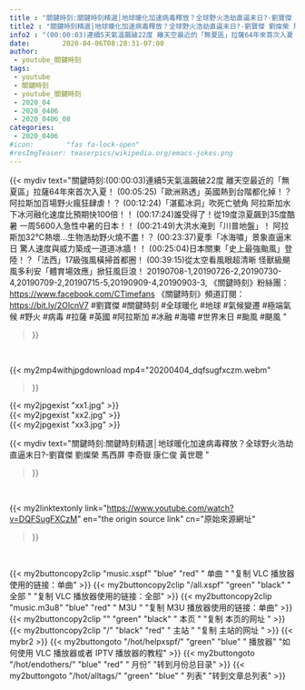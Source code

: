 ```yaml
---
title : "關鍵時刻:關鍵時刻精選│地球暖化加速病毒釋放？全球野火浩劫直逼末日?-劉寶傑 劉燦榮 馬西屏 李奇嶽 康仁俊 黃世聰 "
title2 : "關鍵時刻精選│地球暖化加速病毒釋放？全球野火浩劫直逼末日?-劉寶傑 劉燦榮 馬西屏 李奇嶽 康仁俊 黃世聰 "
info2 : "(00:00:03)連續5天氣溫飆破22度 離天空最近的「無夏區」拉薩64年來首次入夏！ (00:05:25)「歐洲熟透」英國熱到台階都化掉！？阿拉斯加百場野火瘋狂肆虐！？ (00:12:24)「湛藍冰洞」吹死亡號角 阿拉斯加水下冰河融化速度比預期快100倍！！ (00:17:24)誰受得了！從19度涼夏飆到35度酷暑 一周5600人急性中暑的日本！！ (00:21:49)大洪水淹到「川普地盤」！ 阿拉斯加32℃熱壞…生物浩劫野火燒不盡！？ (00:23:37)夏季「冰海嘯」景象直逼末日 驚人速度與威力築成一道道冰牆！！ (00:25:04)日本關東「史上最強颱風」登陸！？「法西」17級強風橫掃首都圈！ (00:39:15)從太空看風眼超清晰 怪獸級颶風多利安「體育場效應」掀狂風巨浪！  20190708-1,20190726-2,20190730-4,20190709-2,20190715-5,20190909-4,20190903-3,  《關鍵時刻》粉絲團：https://www.facebook.com/CTimefans 《關鍵時刻》頻道訂閱：https://bit.ly/2OlcnV7  #劉寶傑 #關鍵時刻 #全球暖化 #地球 #氣候變遷 #極端氣候 #野火 #病毒 #拉薩 #英國 #阿拉斯加 #冰融 #海嘯 #世界末日 #颱風 #颶風 "
date:        2020-04-06T08:28:31-07:00
author:
 - youtube_關鍵時刻
tags:
 - youtube
 - 關鍵時刻
 - youtube_關鍵時刻
 - 2020_04
 - 2020_0406
 - 2020_0406_08
categories:
 - 2020_0406
#icon:        "fas fa-lock-open"
#resImgTeaser: teaserpics/wikipedia.org/emacs-jokes.png
---
```


{{< mydiv text="關鍵時刻:(00:00:03)連續5天氣溫飆破22度 離天空最近的「無夏區」拉薩64年來首次入夏！ (00:05:25)「歐洲熟透」英國熱到台階都化掉！？阿拉斯加百場野火瘋狂肆虐！？ (00:12:24)「湛藍冰洞」吹死亡號角 阿拉斯加水下冰河融化速度比預期快100倍！！ (00:17:24)誰受得了！從19度涼夏飆到35度酷暑 一周5600人急性中暑的日本！！ (00:21:49)大洪水淹到「川普地盤」！ 阿拉斯加32℃熱壞…生物浩劫野火燒不盡！？ (00:23:37)夏季「冰海嘯」景象直逼末日 驚人速度與威力築成一道道冰牆！！ (00:25:04)日本關東「史上最強颱風」登陸！？「法西」17級強風橫掃首都圈！ (00:39:15)從太空看風眼超清晰 怪獸級颶風多利安「體育場效應」掀狂風巨浪！  20190708-1,20190726-2,20190730-4,20190709-2,20190715-5,20190909-4,20190903-3,  《關鍵時刻》粉絲團：https://www.facebook.com/CTimefans 《關鍵時刻》頻道訂閱：https://bit.ly/2OlcnV7  #劉寶傑 #關鍵時刻 #全球暖化 #地球 #氣候變遷 #極端氣候 #野火 #病毒 #拉薩 #英國 #阿拉斯加 #冰融 #海嘯 #世界末日 #颱風 #颶風 "
>}}
<br>


{{< my2mp4withjpgdownload mp4="20200404_dqfsugfxczm.webm"
>}}

{{< my2jpgexist "xx1.jpg" >}}<br>
{{< my2jpgexist "xx2.jpg" >}}<br>
{{< my2jpgexist "xx3.jpg" >}}<br>



{{< mydiv text="關鍵時刻:關鍵時刻精選│地球暖化加速病毒釋放？全球野火浩劫直逼末日?-劉寶傑 劉燦榮 馬西屏 李奇嶽 康仁俊 黃世聰 "
>}}
<br>

{{< my2linktextonly link="https://www.youtube.com/watch?v=DQFSugFXCzM"
en="the origin source link" cn="原始來源網址"
>}}


<br>

{{< my2buttoncopy2clip "music.xspf"        "blue"   "red"    " 单曲 "  "复制 VLC 播放器使用的链接：单曲" >}} {{< my2buttoncopy2clip "/all.xspf"         "green"  "black"  " 全部 "  "复制 VLC 播放器使用的链接：全部" >}} {{< my2buttoncopy2clip "music.m3u8"        "blue"   "red"    " M3U  "    "复制 M3U 播放器使用的链接：单曲" >}} {{< my2buttoncopy2clip ""                  "green"  "black"  " 本页 "    "复制 本页的网址 " >}} {{< my2buttoncopy2clip "/"                 "black"  "red"    " 主站 "    "复制 主站的网址 " >}} {{< mybr2 >}} {{< my2buttongoto      "/hot/helpxspf/"    "green"  "blue"   " 播放器" "如何使用 VLC 播放器或者 IPTV 播放器的教程" >}} {{< my2buttongoto      "/hot/endothers/"   "blue"   "red"    " 月份"   "转到月份总目录" >}} {{< my2buttongoto      "/hot/alltags/"     "green"  "blue"   " 列表"   "转到文章总列表" >}} 
